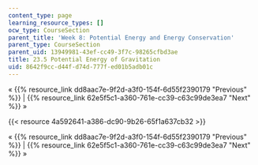```yaml
---
content_type: page
learning_resource_types: []
ocw_type: CourseSection
parent_title: 'Week 8: Potential Energy and Energy Conservation'
parent_type: CourseSection
parent_uid: 13949981-43ef-cc49-3f7c-98265cfbd3ae
title: 23.5 Potential Energy of Gravitation
uid: 8642f9cc-d44f-d74d-777f-ed01b5adb01c
---
```


« {{% resource_link dd8aac7e-9f2d-a3f0-154f-6d55f2390179 "Previous" %}} | {{% resource_link 62e5f5c1-a360-761e-cc39-c63c99de3ea7 "Next" %}} »

{{< resource 4a592641-a386-dc90-9b26-65f1a637cb32 >}}

« {{% resource_link dd8aac7e-9f2d-a3f0-154f-6d55f2390179 "Previous" %}} | {{% resource_link 62e5f5c1-a360-761e-cc39-c63c99de3ea7 "Next" %}} »